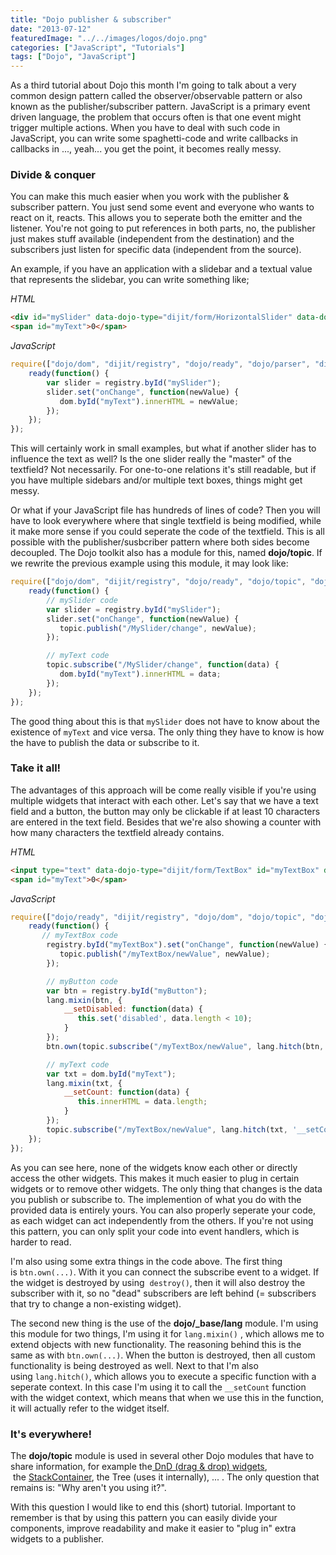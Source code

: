 ```yaml
---
title: "Dojo publisher & subscriber"
date: "2013-07-12"
featuredImage: "../../images/logos/dojo.png"
categories: ["JavaScript", "Tutorials"]
tags: ["Dojo", "JavaScript"]
---
```


As a third tutorial about Dojo this month I'm going to talk about a very common design pattern called the observer/observable pattern or also known as the publisher/subscriber pattern. JavaScript is a primary event driven language, the problem that occurs often is that one event might trigger multiple actions. When you have to deal with such code in JavaScript, you can write some spaghetti-code and write callbacks in callbacks in ..., yeah... you get the point, it becomes really messy.

### Divide & conquer

You can make this much easier when you work with the publisher & subscriber pattern. You just send some event and everyone who wants to react on it, reacts. This allows you to seperate both the emitter and the listener. You're not going to put references in both parts, no, the publisher just makes stuff available (independent from the destination) and the subscribers just listen for specific data (independent from the source).

An example, if you have an application with a slidebar and a textual value that represents the slidebar, you can write something like;

_HTML_

```html
<div id="mySlider" data-dojo-type="dijit/form/HorizontalSlider" data-dojo-props="intermediateChanges:true"></div>
<span id="myText">0</span>
```

_JavaScript_

```javascript
require(["dojo/dom", "dijit/registry", "dojo/ready", "dojo/parser", "dijit/form/HorizontalSlider"], function(dom, registry, ready) {
    ready(function() {
        var slider = registry.byId("mySlider");
        slider.set("onChange", function(newValue) {
           dom.byId("myText").innerHTML = newValue; 
        });
    });
});
```

This will certainly work in small examples, but what if another slider has to influence the text as well? Is the one slider really the "master" of the textfield? Not necessarily. For one-to-one relations it's still readable, but if you have multiple sidebars and/or multiple text boxes, things might get messy.

Or what if your JavaScript file has hundreds of lines of code? Then you will have to look everywhere where that single textfield is being modified, while it make more sense if you could seperate the code of the textfield. This is all possible with the publisher/susbcriber pattern where both sides become decoupled. The Dojo toolkit also has a module for this, named **dojo/topic**. If we rewrite the previous example using this module, it may look like:

```javascript
require(["dojo/dom", "dijit/registry", "dojo/ready", "dojo/topic", "dojo/parser", "dijit/form/HorizontalSlider"], function(dom, registry, ready, topic) {
    ready(function() {
        // mySlider code
        var slider = registry.byId("mySlider");
        slider.set("onChange", function(newValue) {
           topic.publish("/MySlider/change", newValue);
        });

        // myText code
        topic.subscribe("/MySlider/change", function(data) {
           dom.byId("myText").innerHTML = data; 
        });
    });
});
```

The good thing about this is that `mySlider` does not have to know about the existence of `myText` and vice versa. The only thing they have to know is how the have to publish the data or subscribe to it.

### Take it all!

The advantages of this approach will be come really visible if you're using multiple widgets that interact with each other. Let's say that we have a text field and a button, the button may only be clickable if at least 10 characters are entered in the text field. Besides that we're also showing a counter with how many characters the textfield already contains.

_HTML_

```html
<input type="text" data-dojo-type="dijit/form/TextBox" id="myTextBox" data-dojo-props="intermediateChanges: true" /><button data-dojo-type="dijit/form/Button" data-dojo-props="disabled: true" id="myButton">Send</button><br />
<span id="myText">0</span>
```

_JavaScript_

```javascript
require(["dojo/ready", "dijit/registry", "dojo/dom", "dojo/topic", "dojo/_base/lang", "dojo/parser", "dijit/form/TextBox", "dijit/form/Button"], function(ready, registry, dom, topic, lang) {
    ready(function() {
       // myTextBox code 
        registry.byId("myTextBox").set("onChange", function(newValue) {
           topic.publish("/myTextBox/newValue", newValue); 
        });

        // myButton code
        var btn = registry.byId("myButton");
        lang.mixin(btn, {
            __setDisabled: function(data) {
               this.set('disabled', data.length < 10); 
            }
        });
        btn.own(topic.subscribe("/myTextBox/newValue", lang.hitch(btn, '__setDisabled')));

        // myText code
        var txt = dom.byId("myText");
        lang.mixin(txt, {
            __setCount: function(data) {
               this.innerHTML = data.length; 
            }
        });
        topic.subscribe("/myTextBox/newValue", lang.hitch(txt, '__setCount'));
    });
});
```

As you can see here, none of the widgets know each other or directly access the other widgets. This makes it much easier to plug in certain widgets or to remove other widgets. The only thing that changes is the data you publish or subscribe to. The implemention of what you do with the provided data is entirely yours. You can also properly seperate your code, as each widget can act independently from the others. If you're not using this pattern, you can only split your code into event handlers, which is harder to read.

I'm also using some extra things in the code above. The first thing is `btn.own(...)`. With it you can connect the subscribe event to a widget. If the widget is destroyed by using  `destroy()`, then it will also destroy the subscriber with it, so no "dead" subscribers are left behind (= subscribers that try to change a non-existing widget).

The second new thing is the use of the **dojo/\_base/lang** module. I'm using this module for two things, I'm using it for `lang.mixin()` , which allows me to extend objects with new functionality. The reasoning behind this is the same as with `btn.own(...)`. When the button is destroyed, then all custom functionality is being destroyed as well. Next to that I'm also using `lang.hitch()`, which allows you to execute a specific function with a seperate context. In this case I'm using it to call the `__setCount` function with the widget context, which means that when we use this in the function, it will actually refer to the widget itself.

### It's everywhere!

The **dojo/topic** module is used in several other Dojo modules that have to share information, for example the[ DnD (drag & drop) widgets](http://dojotoolkit.org/reference-guide/1.9/dojo/dnd.html#summary-of-topics),  the [StackContainer](http://dojotoolkit.org/reference-guide/1.9/dijit/layout/StackContainer.html#published-topics), the Tree (uses it internally), ... . The only question that remains is: "Why aren't you using it?".

With this question I would like to end this (short) tutorial. Important to remember is that by using this pattern you can easily divide your components, improve readability and make it easier to "plug in" extra widgets to a publisher.
